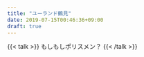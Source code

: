 ```yaml
---
title: "ユーランド鶴見"
date: 2019-07-15T00:46:36+09:00
draft: true
---
```


{{< talk  >}}
 もしもしポリスメン？
{{< /talk >}}
